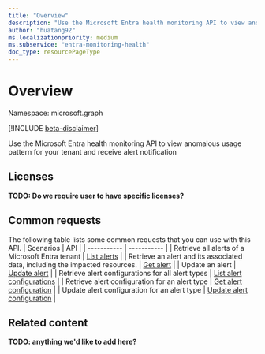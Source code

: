 ```yaml
---
title: "Overview"
description: "Use the Microsoft Entra health monitoring API to view anomalous usage pattern for your tenant and receive alert notification"
author: "huatang92"
ms.localizationpriority: medium
ms.subservice: "entra-monitoring-health"
doc_type: resourcePageType
---
```


# Overview

Namespace: microsoft.graph

[!INCLUDE [beta-disclaimer](../../includes/beta-disclaimer.md)]

Use the Microsoft Entra health monitoring API to view anomalous usage pattern for your tenant and receive alert notification

## Licenses
**TODO: Do we require user to have specific licenses?**

## Common requests
The following table lists some common requests that you can use with this API.
|  Scenarios  | API |
| ----------- | ----------- |
| Retrieve all alerts of a Microsoft Entra tenant | [List alerts](../api/healthmonitoring-healthmonitoringroot-list-alerts.md) |
| Retrieve an alert and its associated data, including the impacted resources. | [Get alert](../api/healthmonitoring-alert-get.md) |
| Update an alert | [Update alert](../api/healthmonitoring-alert-update.md) |
| Retrieve alert configurations for all alert types | [List alert configurations](../api/healthmonitoring-healthmonitoringroot-list-alertconfigurations.md) |
| Retrieve alert configuration for an alert type | [Get alert configuration](../api/healthmonitoring-alertconfiguration-get.md) |
| Update alert configuration for an alert type | [Update alert configuration](../api/healthmonitoring-alertconfiguration-update.md) |


## Related content
**TODO: anything we'd like to add here?**
